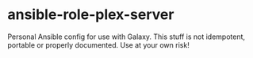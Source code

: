 # ansible-role-plex-server

Personal Ansible config for use with Galaxy. This stuff is not idempotent, portable
or properly documented. Use at your own risk!
